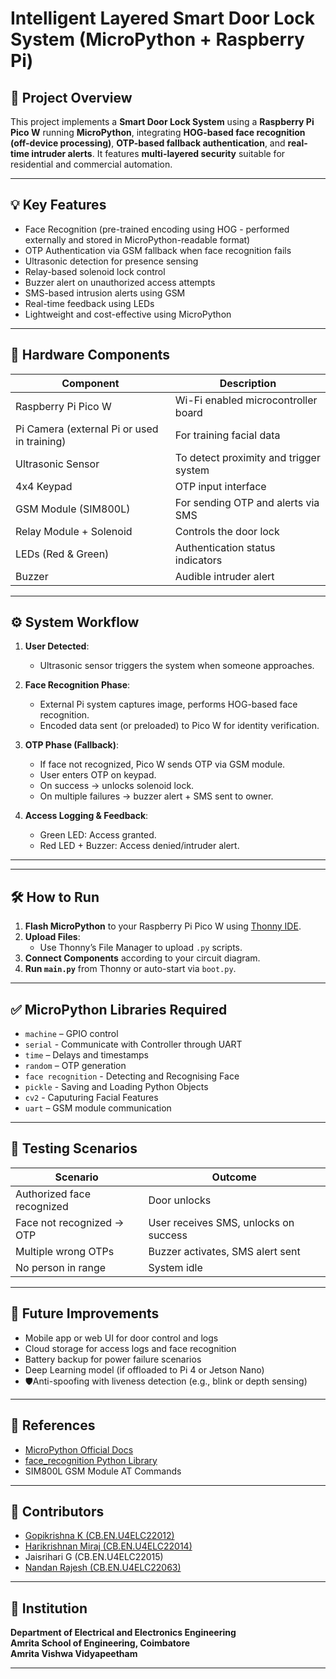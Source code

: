 # Intelligent Layered Smart Door Lock System (MicroPython + Raspberry Pi)

## 📌 Project Overview

This project implements a **Smart Door Lock System** using a **Raspberry Pi Pico W** running **MicroPython**, integrating **HOG-based face recognition (off-device processing)**, **OTP-based fallback authentication**, and **real-time intruder alerts**. It features **multi-layered security** suitable for residential and commercial automation.

---

## 💡 Key Features

- Face Recognition (pre-trained encoding using HOG - performed externally and stored in MicroPython-readable format)
- OTP Authentication via GSM fallback when face recognition fails
- Ultrasonic detection for presence sensing
- Relay-based solenoid lock control
- Buzzer alert on unauthorized access attempts
- SMS-based intrusion alerts using GSM
- Real-time feedback using LEDs
- Lightweight and cost-effective using MicroPython

---

## 🧰 Hardware Components

| Component         | Description                              |
|-------------------|------------------------------------------|
| Raspberry Pi Pico W | Wi-Fi enabled microcontroller board    |
| Pi Camera (external Pi or used in training) | For training facial data |
| Ultrasonic Sensor | To detect proximity and trigger system   |
| 4x4 Keypad        | OTP input interface                      |
| GSM Module (SIM800L) | For sending OTP and alerts via SMS    |
| Relay Module + Solenoid | Controls the door lock              |
| LEDs (Red & Green)| Authentication status indicators         |
| Buzzer            | Audible intruder alert                   |

---

## ⚙️ System Workflow

1. **User Detected**:
   - Ultrasonic sensor triggers the system when someone approaches.

2. **Face Recognition Phase**:
   - External Pi system captures image, performs HOG-based face recognition.
   - Encoded data sent (or preloaded) to Pico W for identity verification.

3. **OTP Phase (Fallback)**:
   - If face not recognized, Pico W sends OTP via GSM module.
   - User enters OTP on keypad.
   - On success → unlocks solenoid lock.  
   - On multiple failures → buzzer alert + SMS sent to owner.

4. **Access Logging & Feedback**:
   - Green LED: Access granted.
   - Red LED + Buzzer: Access denied/intruder alert.

---

---

## 🛠️ How to Run

1. **Flash MicroPython** to your Raspberry Pi Pico W using [Thonny IDE](https://thonny.org/).
2. **Upload Files**:
   - Use Thonny’s File Manager to upload `.py` scripts.
3. **Connect Components** according to your circuit diagram.
4. **Run `main.py`** from Thonny or auto-start via `boot.py`.

---

## ✅ MicroPython Libraries Required

- `machine` – GPIO control
- `serial` - Communicate with Controller through UART
- `time` – Delays and timestamps  
- `random` – OTP generation  
- `face recognition` - Detecting and Recognising Face
- `pickle` - Saving and Loading Python Objects
- `cv2` - Caputuring Facial Features
- `uart` – GSM module communication  

---

## 🧪 Testing Scenarios

| Scenario                        | Outcome                          |
|---------------------------------|----------------------------------|
| Authorized face recognized      | Door unlocks                     |
| Face not recognized → OTP       | User receives SMS, unlocks on success |
| Multiple wrong OTPs             | Buzzer activates, SMS alert sent |
| No person in range              | System idle                      |

---

## 🔮 Future Improvements

- Mobile app or web UI for door control and logs
- Cloud storage for access logs and face recognition
- Battery backup for power failure scenarios
- Deep Learning model (if offloaded to Pi 4 or Jetson Nano)
- 🛡Anti-spoofing with liveness detection (e.g., blink or depth sensing)

---

## 📜 References

- [MicroPython Official Docs](https://docs.micropython.org/)
- [face_recognition Python Library](https://github.com/ageitgey/face_recognition)
- SIM800L GSM Module AT Commands

---

## 👥 Contributors

- [Gopikrishna K (CB.EN.U4ELC22012)](https://github.com/vcgopi2k04)  
- [Harikrishnan Miraj (CB.EN.U4ELC22014)](https://github.com/hxrik)
- Jaisrihari G (CB.EN.U4ELC22015)  
- [Nandan Rajesh (CB.EN.U4ELC22063)](https://github.com/nandanrajesh)  

---

## 🏫 Institution

**Department of Electrical and Electronics Engineering**  
**Amrita School of Engineering, Coimbatore**  
**Amrita Vishwa Vidyapeetham**

---



